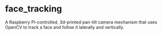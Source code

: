 # face_tracking

A Raspberry Pi-controlled, 3d-printed pan-tilt camera mechanism that uses OpenCV to track a face and follow it laterally and vertically.
